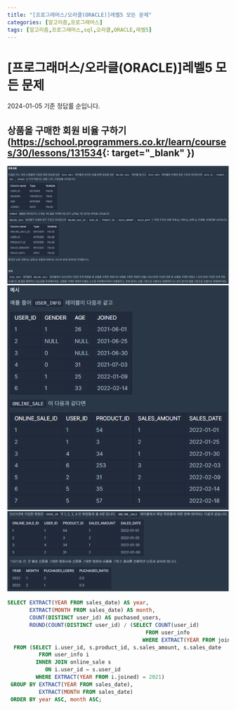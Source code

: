 ```yaml
---
title: "[프로그래머스/오라클(ORACLE)]레벨5 모든 문제"
categories: [알고리즘,프로그래머스]
tags: [알고리즘,프로그래머스,sql,오라클,ORACLE,레벨5]
---
```


# [프로그래머스/오라클(ORACLE)]레벨5 모든 문제

2024-01-05 기준 정답률 순입니다.

## 상품을 구매한 회원 비율 구하기(<https://school.programmers.co.kr/learn/courses/30/lessons/131534>{: target="_blank" })

![보호소에서 중성화한 동물(1)](/assets/img/posts/algorithm/sql/programmers-sql-level-5-by-oracle/상품을-구매한-회원-비율-구하기(1).png)
![보호소에서 중성화한 동물(2)](/assets/img/posts/algorithm/sql/programmers-sql-level-5-by-oracle/상품을-구매한-회원-비율-구하기(2).png)
![보호소에서 중성화한 동물(3)](/assets/img/posts/algorithm/sql/programmers-sql-level-5-by-oracle/상품을-구매한-회원-비율-구하기(3).png)

```sql
SELECT EXTRACT(YEAR FROM sales_date) AS year,
       EXTRACT(MONTH FROM sales_date) AS month,
       COUNT(DISTINCT user_id) AS puchased_users,
       ROUND(COUNT(DISTINCT user_id) / (SELECT COUNT(user_id)
                                            FROM user_info
                                           WHERE EXTRACT(YEAR FROM joined) = 2021), 1) AS puchased_ratio
  FROM (SELECT i.user_id, s.product_id, s.sales_amount, s.sales_date
          FROM user_info i
         INNER JOIN online_sale s
            ON i.user_id = s.user_id
         WHERE EXTRACT(YEAR FROM i.joined) = 2021)
 GROUP BY EXTRACT(YEAR FROM sales_date),
          EXTRACT(MONTH FROM sales_date)
 ORDER BY year ASC, month ASC;
```
